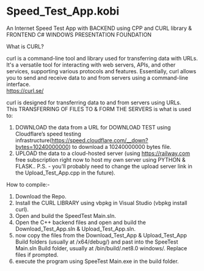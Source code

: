 # Speed_Test_App.kobi
An Internet Speed Test App with BACKEND using CPP and CURL library & FRONTEND  C# WINDOWS PRESENTATION FOUNDATION <br>

What is CURL?<br>

curl is a command-line tool and library used for transferring data with URLs. It's a versatile tool for interacting with web servers, APIs, and other services, supporting various protocols and features. Essentially, curl allows you to send and receive data to and from servers using a command-line interface.<br>
https://curl.se/<br>

curl is designed for transferring data to and from servers using URLs.<br>
This TRANSFERRING OF FILES TO & FORM THE SERVERS is what is used to:
1. DOWNLOAD the data from a URL for DOWNLOAD TEST using Cloudflare’s speed testing infrastructure(https://speed.cloudflare.com/__down?bytes=10240000000) to download a 10240000000 bytes file.
2. UPLOAD the data to a cloud-hosted server (using https://railway.com free subscription right now to host my own server using PYTHON & FLASK.. P.S. - you'll probably need to change the upload server link in the Upload_Test_App.cpp in the future).<br>

How to compile:-<br>
1. Download the Repo.
2. Install the CURL LIBRARY using vbpkg in Visual Studio  (vbpkg install curl).
3. Open and build the SpeedTest Main.sln.
4. Open the C++ backend files and open and build the Download_Test_App.sln & Upload_Test_App.sln.
5. now copy the files from the Download_Test_App & Upload_Test_App Build folders (usually at /x64/debug/) and past into the SpeeTest Main.sln Build folder, usually at /bin/build/.net8.0 windows/. Replace files if prompted.
6. execute the program using SpeeTest Main.exe in the build folder.
